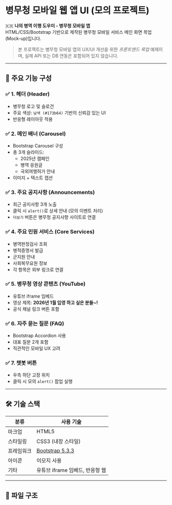 # 병무청 모바일 웹 앱 UI (모의 프로젝트)

🇰🇷 **나의 병역 이행 도우미 - 병무청 모바일 앱**  
HTML/CSS/Bootstrap 기반으로 제작된 병무청 모바일 서비스 메인 화면 목업(Mock-up)입니다.  

> 본 프로젝트는 병무청 모바일 앱의 UX/UI 개선을 위한 *프론트엔드 목업* 예제이며, 실제 API 또는 DB 연동은 포함되어 있지 않습니다.

---

## 📱 주요 기능 구성

### ✅ 1. 헤더 (Header)
- 병무청 로고 및 슬로건
- 주요 색상: `남색 (#173b64)` 기반의 신뢰감 있는 UI
- 반응형 레이아웃 적용

### ✅ 2. 메인 배너 (Carousel)
- Bootstrap Carousel 구성
- 총 3개 슬라이드:
  - 2025년 캠페인
  - 병역 응원글
  - 국외여행허가 안내
- 이미지 + 텍스트 캡션

### ✅ 3. 주요 공지사항 (Announcements)
- 최근 공지사항 3개 노출
- 클릭 시 `alert()`로 상세 안내 (모의 이벤트 처리)
- `더보기` 버튼은 병무청 공지사항 사이트로 연결

### ✅ 4. 주요 민원 서비스 (Core Services)
- 병역판정검사 조회
- 병적증명서 발급
- 군지원 안내
- 사회복무요원 정보
- 각 항목은 외부 링크로 연결

### ✅ 5. 병무청 영상 콘텐츠 (YouTube)
- 유튜브 iframe 임베드
- 영상 제목: **2026년 1월 입영 하고 싶은 분들~!**
- 공식 채널 링크 버튼 포함

### ✅ 6. 자주 묻는 질문 (FAQ)
- Bootstrap Accordion 사용
- 대표 질문 2개 포함
- 직관적인 모바일 UX 고려

### ✅ 7. 챗봇 버튼
- 우측 하단 고정 위치
- 클릭 시 모의 `alert()` 팝업 실행

---

## 🛠️ 기술 스택

| 분류     | 사용 기술                         |
|----------|----------------------------------|
| 마크업   | HTML5                           |
| 스타일링 | CSS3 (내장 스타일)               |
| 프레임워크 | [Bootstrap 5.3.3](https://getbootstrap.com/) |
| 아이콘   | 이모지 사용                      |
| 기타     | 유튜브 iframe 임베드, 반응형 웹  |

---

## 📂 파일 구조


